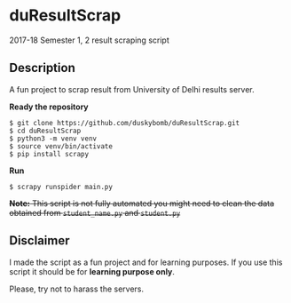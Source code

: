 # duResultScrap
2017-18 Semester 1, 2 result scraping script 

## Description
A fun project to scrap result from University of Delhi results server.

**Ready the repository**
```
$ git clone https://github.com/duskybomb/duResultScrap.git
$ cd duResultScrap
$ python3 -m venv venv
$ source venv/bin/activate
$ pip install scrapy
```
**Run**
```
$ scrapy runspider main.py
```

<strike> **Note:** This script is not fully automated you might need to clean the data obtained from `student_name.py` and `student.py` </strike>

## Disclaimer
I made the script as a fun project and for learning purposes. If you use this script it should be for **learning purpose only**. 

Please, try not to harass the servers.



